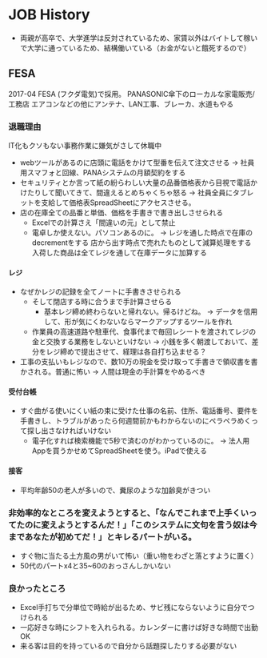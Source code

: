 
# JOB History
* 両親が高卒で、大学進学は反対されているため、家賃以外はバイトして稼いで大学に通っているため、結構働いている（お金がないと餓死するので）
## FESA
2017-04
FESA (フクダ電気)で採用。
    PANASONIC傘下のローカルな家電販売/工務店
    エアコンなどの他にアンテナ、LAN工事、ブレーカ、水道もやる
### 退職理由
IT化もクソもない事務作業に嫌気がさして休職中
* webツールがあるのに店頭に電話をかけて型番を伝えて注文させる
  -> 社員用スマフォと回線、PANAシステムの月額契約をする
* セキュリティとか言って紙の紛らわしい大量の品番価格表から目視で電話かけたりして聞いてきて、間違えるとめちゃくちゃ怒る
      -> 社員全員にタブレットを支給して価格表SpreadSheetにアクセスさせる。
* 店の在庫全ての品番と単価、価格を手書きで書き出しさせられる
    * Excelでの計算さえ「間違いの元」として禁止
    * 電卓しか使えない。パソコンあるのに。
      -> レジを通した時点で在庫のdecrementをする
          店から出す時点で売れたものとして減算処理をする
          入荷した商品は全てレジを通して在庫データに加算する
#### レジ
* なぜかレジの記録を全てノートに手書きさせられる
    * そして閉店する時に合うまで手計算させらる
        * 基本レジ締め終わらないと帰れない。帰るけどね。
          -> データを信用して、形が気にくわないならマークアップするツールを作れ
    * 作業員の高速道路や駐車代、食事代まで毎回レシートを渡されてレジの金と交換する業務をしないといけない
      -> 小銭を多く朝渡しておいて、差分をレジ締めで提出させて、経理は各自打ち込ませる？
* 工事の支払いもレジなので、数10万の現金を受け取って手書きで領収書を書かされる。普通に怖い
      -> 人間は現金の手計算をやめるべき

#### 受付台帳
* すぐ曲がる使いにくい紙の束に受けた仕事の名前、住所、電話番号、要件を手書きし、トラブルがあったら何週間前かもわからないのにペラペラめくって探し出さなければいけない
    * 電子化すれば検索機能で5秒で済むのがわかっているのに。
      -> 法人用Appを買うかせめてSpreadSheetを使う。iPadで使える

#### 接客
* 平均年齢50の老人が多いので、糞尿のような加齢臭がきつい

### 非効率的なところを変えようとすると、「なんでこれまで上手くいってたのに変えようとするんだ！」「このシステムに文句を言う奴は今まであなたが初めてだ！」とキレるパートがいる。
* すぐ物に当たる土方風の男がいて怖い（重い物をわざと落とすように置く）
* 50代のパートx4と35~60のおっさんしかいない
### 良かったところ
* Excel手打ちで分単位で時給が出るため、サビ残にならないように自分でつけられる
* 一応好きな時にシフトを入れられる。カレンダーに書けば好きな時間で出勤OK
* 来る客は目的を持っているので自分から話題探したりする必要がない
